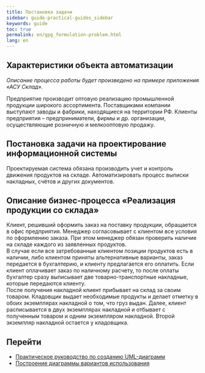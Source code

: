 ```yaml
---
title: Постановка задачи
sidebar: guide-practical-guides_sidebar
keywords: guide
toc: true
permalink: en/gpg_formulation-problem.html
lang: en
---
```


## Характеристики объекта автоматизации

_Описание процесса работы будет произведено на примере приложения «АСУ Склад»._

Предприятие производит оптовую реализацию промышленной продукции широкого ассортимента. Поставщиками компании выступают заводы и фабрики, находящиеся на территории РФ. Клиенты предприятия – предприниматели, фирмы и др. организации, осуществляющие розничную и мелкооптовую продажу.

## Постановка задачи на проектирование информационной системы

Проектируемая система обязана производить учет и контроль движения продуктов на складе. Автоматизировать процесс выписки накладных, счётов и других документов.

## Описание бизнес-процесса «Реализация продукции со склада»

Клиент, решивший оформить заказ на поставку продукции, обращается в офис предприятия. Менеджер согласовывает с клиентом все условия по оформлению заказа. При этом менеджер обязан проверить наличие на складе каждого из заявленных продуктов.  
В случае если все затребованные клиентом позиции продуктов есть в наличии, либо клиентом приняты альтернативные варианты, заказ передается в бухгалтерию, и клиенту предлагается его оплатить.
Если клиент оплачивает заказ по наличному расчету, то после оплаты бухгалтер сразу выписывает две товарно-транспортные накладные, которые передаются клиенту.  
После получения накладной клиент прибывает на склад за своим товаром. Кладовщик выдает необходимые продукты и делает отметку в обоих экземплярах накладной о том, что груз выдан. Далее, клиент расписывается в двух экземплярах накладной и отбывает с полученным товаром и одним экземпляром накладной. Второй экземпляр накладной остается у кладовщика.

## Перейти

* <i class="fa fa-arrow-left" aria-hidden="true"></i> [Практическое руководство по созданию UML-диаграмм](gpg_practical-guides-uml.html)
* [Построение диаграммы вариантов использования](gpg_use-case-diagram.html) <i class="fa fa-arrow-right" aria-hidden="true"></i>
